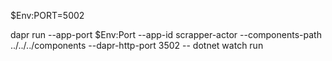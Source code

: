 $Env:PORT=5002

dapr run --app-port $Env:Port --app-id scrapper-actor --components-path ../../../components --dapr-http-port 3502 -- dotnet watch run